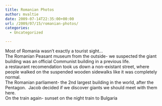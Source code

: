 ```yaml
---
title: Romanian Photos
author: mvaltie
date: 2009-07-14T22:35:00+00:00
url: /2009/07/15/romanian-photos/
categories:
  - Uncategorized

---
```

Most of Romania wasn&#8217;t exactly a tourist sight&#8230;  
The Romanian Peasant museum from the outside- we suspected the giant building was an official Communist building in a previous life.  
a restaurant recomendation took us down a non-existant street, where people walked on the suspended wooden sidewalks like it was completely normal.  
The Romanian parliament- the 2nd largest building in the world, after the Pentagon.  Jacob decided if we discover giants we should meet with them here.  
On the train again- sunset on the night train to Bulgaria